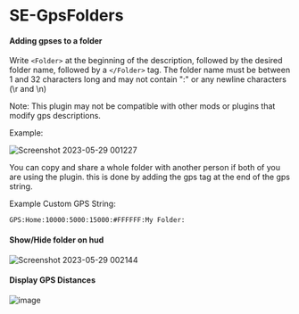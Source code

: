 # SE-GpsFolders
#### Adding gpses to a folder
Write `<Folder>` at the beginning of the description, followed by the desired folder name, followed by a `</Folder>` tag.
The folder name must be between 1 and 32 characters long and may not contain ":" or any newline characters (\r and \n)

Note: This plugin may not be compatible with other mods or plugins that modify gps descriptions.

Example:

![Screenshot 2023-05-29 001227](https://github.com/StarCpt/SE-GpsFolders/assets/86216339/17472c29-f51d-4102-8b00-8af9dea3f3bb)

You can copy and share a whole folder with another person if both of you are using the plugin. this is done by adding the gps tag at the end of the gps string.

Example Custom GPS String:

`GPS:Home:10000:5000:15000:#FFFFFF:My Folder:`

#### Show/Hide folder on hud
![Screenshot 2023-05-29 002144](https://github.com/StarCpt/SE-GpsFolders/assets/86216339/8abb1812-add0-4999-9889-3b1201487dda)

#### Display GPS Distances
![image](https://github.com/StarCpt/SE-GpsFolders/assets/86216339/bde1f621-76c0-40e7-9863-1513eca80df9)
